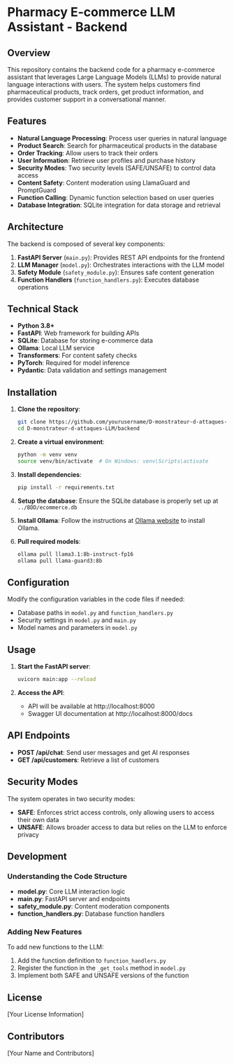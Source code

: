 # Pharmacy E-commerce LLM Assistant - Backend

## Overview

This repository contains the backend code for a pharmacy e-commerce assistant that leverages Large Language Models (LLMs) to provide natural language interactions with users. The system helps customers find pharmaceutical products, track orders, get product information, and provides customer support in a conversational manner.

## Features

- **Natural Language Processing**: Process user queries in natural language
- **Product Search**: Search for pharmaceutical products in the database
- **Order Tracking**: Allow users to track their orders
- **User Information**: Retrieve user profiles and purchase history
- **Security Modes**: Two security levels (SAFE/UNSAFE) to control data access
- **Content Safety**: Content moderation using LlamaGuard and PromptGuard
- **Function Calling**: Dynamic function selection based on user queries
- **Database Integration**: SQLite integration for data storage and retrieval

## Architecture

The backend is composed of several key components:

1. **FastAPI Server** (`main.py`): Provides REST API endpoints for the frontend
2. **LLM Manager** (`model.py`): Orchestrates interactions with the LLM model
3. **Safety Module** (`safety_module.py`): Ensures safe content generation
4. **Function Handlers** (`function_handlers.py`): Executes database operations

## Technical Stack

- **Python 3.8+**
- **FastAPI**: Web framework for building APIs
- **SQLite**: Database for storing e-commerce data
- **Ollama**: Local LLM service
- **Transformers**: For content safety checks
- **PyTorch**: Required for model inference
- **Pydantic**: Data validation and settings management

## Installation

1. **Clone the repository**:
   ```bash
   git clone https://github.com/yourusername/D-monstrateur-d-attaques-LLM.git
   cd D-monstrateur-d-attaques-LLM/backend
   ```

2. **Create a virtual environment**:
   ```bash
   python -m venv venv
   source venv/bin/activate  # On Windows: venv\Scripts\activate
   ```

3. **Install dependencies**:
   ```bash
   pip install -r requirements.txt
   ```

4. **Setup the database**:
   Ensure the SQLite database is properly set up at `../BDD/ecommerce.db`

5. **Install Ollama**:
   Follow the instructions at [Ollama website](https://ollama.ai) to install Ollama.
   
6. **Pull required models**:
   ```bash
   ollama pull llama3.1:8b-instruct-fp16
   ollama pull llama-guard3:8b
   ```

## Configuration

Modify the configuration variables in the code files if needed:
- Database paths in `model.py` and `function_handlers.py`
- Security settings in `model.py` and `main.py`
- Model names and parameters in `model.py`

## Usage

1. **Start the FastAPI server**:
   ```bash
   uvicorn main:app --reload
   ```

2. **Access the API**:
   - API will be available at http://localhost:8000
   - Swagger UI documentation at http://localhost:8000/docs

## API Endpoints

- **POST /api/chat**: Send user messages and get AI responses
- **GET /api/customers**: Retrieve a list of customers

## Security Modes

The system operates in two security modes:

- **SAFE**: Enforces strict access controls, only allowing users to access their own data
- **UNSAFE**: Allows broader access to data but relies on the LLM to enforce privacy

## Development

### Understanding the Code Structure

- **model.py**: Core LLM interaction logic
- **main.py**: FastAPI server and endpoints
- **safety_module.py**: Content moderation components
- **function_handlers.py**: Database function handlers

### Adding New Features

To add new functions to the LLM:
1. Add the function definition to `function_handlers.py`
2. Register the function in the `_get_tools` method in `model.py`
3. Implement both SAFE and UNSAFE versions of the function

## License

[Your License Information]

## Contributors

[Your Name and Contributors]
